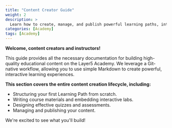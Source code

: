 ```yaml
---
title: "Content Creator Guide"
weight: 2
description: >
  Learn how to create, manage, and publish powerful learning paths, interactive challenges, and official certifications on the Layer5 Academy platform.
categories: [Academy]
tags: [Academy]
---
```


**Welcome, content creators and instructors!**

This guide provides all the necessary documentation for building high-quality educational content on the Layer5 Academy. We leverage a Git-native workflow, allowing you to use simple Markdown to create powerful, interactive learning experiences.

**This section covers the entire content creation lifecycle, including:**

* Structuring your first Learning Path from scratch.
* Writing course materials and embedding interactive labs.
* Designing effective quizzes and assessments.
* Managing and publishing your content.

We're excited to see what you'll build!